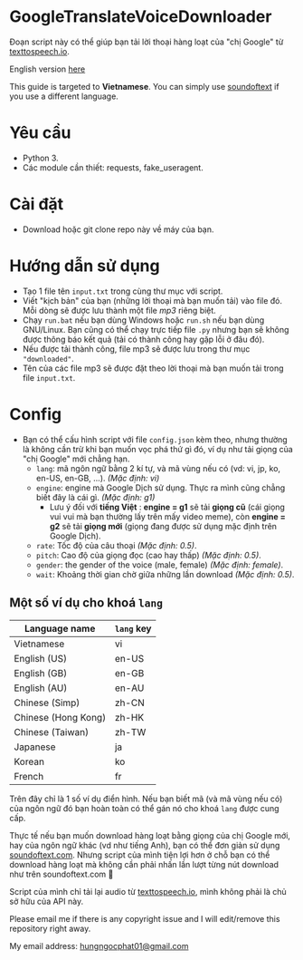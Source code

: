 # GoogleTranslateVoiceDownloader
Đoạn script này có thể giúp bạn tải lời thoại hàng loạt của "chị Google" từ [texttospeech.io](https://texttospeech.io).

English version [here](README-en.md)

This guide is targeted to **Vietnamese**. You can simply use [soundoftext](https://soundoftext.com) if you use a different language.

# Yêu cầu
* Python 3.
* Các module cần thiết: requests, fake_useragent.

# Cài đặt
* Download hoặc git clone repo này về máy của bạn.

# Hướng dẫn sử dụng
* Tạo 1 file tên `input.txt` trong cùng thư mục với script.
* Viết "kịch bản" của bạn (những lời thoại mà bạn muốn tải) vào file đó. Mỗi dòng sẽ được lưu thành một file *mp3* riêng biệt.
* Chạy `run.bat` nếu bạn dùng Windows hoặc `run.sh` nếu bạn dùng GNU/Linux. Bạn cũng có thể chạy trực tiếp file `.py` nhưng bạn sẽ không được thông báo kết quả (tải có thành công hay gặp lỗi ở đâu đó).
* Nếu được tải thành công, file mp3 sẽ được lưu trong thư mục `"downloaded"`.
* Tên của các file mp3 sẽ được đặt theo lời thoại mà bạn muốn tải trong file `input.txt`.

# Config
* Bạn có thể cấu hình script với file `config.json` kèm theo, nhưng thường là không cần trừ khi bạn muốn vọc phá thứ gì đó, ví dụ như tải giọng của "chị Google" mới chẳng hạn.
    * `lang`: mã ngôn ngữ bằng 2 kí tự, và mã vùng nếu có (vd: vi, jp, ko, en-US, en-GB, ...). *(Mặc định: vi)*
    * `engine`: engine mà Google Dịch sử dụng. Thực ra mình cũng chẳng biết đây là cái gì. *(Mặc định: g1)*
        * Lưu ý đối với **tiếng Việt** : **engine = g1** sẽ tải **giọng cũ** (cái giọng vui vui mà bạn thường lấy trên mấy video meme), còn **engine = g2** sẽ tải **giọng mới** (giọng đang được sử dụng mặc định trên Google Dịch).
    * `rate`: Tốc độ của câu thoại *(Mặc định: 0.5)*.
    * `pitch`: Cao độ của giọng đọc (cao hay thấp) *(Mặc định: 0.5)*.
    * `gender`: the gender of the voice (male, female) *(Mặc định: female)*.
    * `wait`: Khoảng thời gian chờ giữa những lần download *(Mặc định: 0.5)*.

## Một số ví dụ cho khoá `lang`
| Language name       | `lang` key |
| ------------------- | ---------- |
| Vietnamese          | vi         |
| English (US)        | en-US      |
| English (GB)        | en-GB      |
| English (AU)        | en-AU      |
| Chinese (Simp)      | zh-CN      |
| Chinese (Hong Kong) | zh-HK      |
| Chinese (Taiwan)    | zh-TW      |
| Japanese            | ja         |
| Korean              | ko         |
| French              | fr         |

Trên đây chỉ là 1 số ví dụ điển hình. Nếu bạn biết mã (và mã vùng nếu có) của ngôn ngữ đó bạn hoàn toàn có thể gán nó cho khoá `lang` được cung cấp.

Thực tế nếu bạn muốn download hàng loạt bằng giọng của chị Google mới, hay của ngôn ngữ khác (vd như tiếng Anh), bạn có thể đơn giản sử dụng [soundoftext.com](https://soundoftext.com).
Nhưng script của mình tiện lợi hơn ở chỗ bạn có thể download hàng loạt mà không cần phải nhấn lần lượt từng nút download như trên soundoftext.com 🐧

Script của mình chỉ tải lại audio từ [texttospeech.io](https://texttospeech.io), mình không phải là chủ sở hữu của API này.

Please email me if there is any copyright issue and I will edit/remove this repository right away.

My email address: hungngocphat01@gmail.com